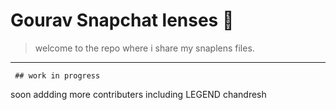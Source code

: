 # Gourav Snapchat lenses 👯
> welcome to the repo where i share my snaplens files.

---
     ## work in progress 
 soon addding more contributers including LEGEND chandresh    
